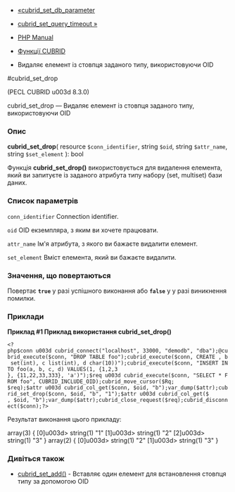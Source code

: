 - [«cubrid_set_db_parameter](function.cubrid-set-db-parameter.md)
- [cubrid_set_query_timeout »](function.cubrid-set-query-timeout.md)

- [PHP Manual](index.md)
- [Функції CUBRID](ref.cubrid.md)
- Видаляє елемент із стовпця заданого типу, використовуючи OID

#cubrid_set_drop

(PECL CUBRID u003d 8.3.0)

cubrid_set_drop — Видаляє елемент із стовпця заданого типу, використовуючи
OID

### Опис

**cubrid_set_drop**(
resource `$conn_identifier`,
string `$oid`,
string `$attr_name`,
string `$set_element`
): bool

Функція **cubrid_set_drop()** використовується для видалення елемента,
який ви запитуєте із заданого атрибута типу набору (set,
multiset) бази даних.

### Список параметрів

`conn_identifier`
Connection identifier.

`oid`
OID екземпляра, з яким ви хочете працювати.

`attr_name`
Ім'я атрибута, з якого ви бажаєте видалити елемент.

`set_element`
Вміст елемента, який ви бажаєте видалити.

### Значення, що повертаються

Повертає **`true`** у разі успішного виконання або **`false`** у
у разі виникнення помилки.

### Приклади

**Приклад #1 Приклад використання **cubrid_set_drop()****

` <?php$conn u003d cubrid_connect("localhost", 33000, "demodb", "dba");@cubrid_execute($conn, "DROP TABLE foo");cubrid_execute($conn, CREATE , b set(int), c list(int), d char(10))");cubrid_execute($conn, "INSERT INTO foo(a, b, c, d) VALUES(1, {1,2,3 }, {11,22,33,333}, 'a')");$req u003d cubrid_execute($conn, "SELECT * FROM foo", CUBRID_INCLUDE_OID);cubrid_move_cursor($Rq; $req);$attr u003d cubrid_col_get($conn, $oid, "b");var_dump($attr);cubrid_set_drop($conn, $oid, "b", "1");$attr u003d cubrid_col_get($ , $oid, "b");var_dump($attr);cubrid_close_request($req);cubrid_disconnect($conn);?> `

Результат виконання цього прикладу:

array(3) {
[0]u003d>
string(1) "1"
[1]u003d>
string(1) "2"
[2]u003d>
string(1) "3"
}
array(2) {
[0]u003d>
string(1) "2"
[1]u003d>
string(1) "3"
}

### Дивіться також

- [cubrid_set_add()](function.cubrid-set-add.md) - Вставляє один
елемент для встановлення стовпця типу за допомогою OID

